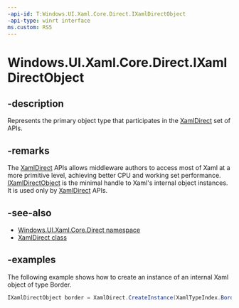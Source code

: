 ```yaml
---
-api-id: T:Windows.UI.Xaml.Core.Direct.IXamlDirectObject
-api-type: winrt interface
ms.custom: RS5
---
```


<!-- Interface syntax.
public interface IXamlDirectObject 
-->

# Windows.UI.Xaml.Core.Direct.IXamlDirectObject

## -description

Represents the primary object type that participates in the [XamlDirect](xamldirect.md) set of APIs.

## -remarks

The [XamlDirect](xamldirect.md) APIs allows middleware authors to access most of Xaml at a more primitive level, achieving better CPU and working set performance.  
[IXamlDirectObject](ixamldirectobject.md) is the minimal handle to Xaml's internal object instances. It is used only by [XamlDirect](xamldirect.md) APIs.

## -see-also

* [Windows.UI.Xaml.Core.Direct namespace](windows_ui_xaml_core_direct.md)
* [XamlDirect class](xamldirect.md)

## -examples

The following example shows how to create an instance of an internal Xaml object of type Border.

```C#
IXamlDirectObject border = XamlDirect.CreateInstance(XamlTypeIndex.Border);
```
